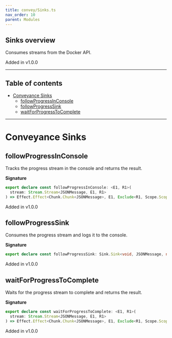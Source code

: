 ```yaml
---
title: convey/Sinks.ts
nav_order: 10
parent: Modules
---
```


## Sinks overview

Consumes streams from the Docker API.

Added in v1.0.0

---

<h2 class="text-delta">Table of contents</h2>

- [Conveyance Sinks](#conveyance-sinks)
  - [followProgressInConsole](#followprogressinconsole)
  - [followProgressSink](#followprogresssink)
  - [waitForProgressToComplete](#waitforprogresstocomplete)

---

# Conveyance Sinks

## followProgressInConsole

Tracks the progress stream in the console and returns the result.

**Signature**

```ts
export declare const followProgressInConsole: <E1, R1>(
  stream: Stream.Stream<JSONMessage, E1, R1>
) => Effect.Effect<Chunk.Chunk<JSONMessage>, E1, Exclude<R1, Scope.Scope>>
```

Added in v1.0.0

## followProgressSink

Consumes the progress stream and logs it to the console.

**Signature**

```ts
export declare const followProgressSink: Sink.Sink<void, JSONMessage, never, never, never>
```

Added in v1.0.0

## waitForProgressToComplete

Waits for the progress stream to complete and returns the result.

**Signature**

```ts
export declare const waitForProgressToComplete: <E1, R1>(
  stream: Stream.Stream<JSONMessage, E1, R1>
) => Effect.Effect<Chunk.Chunk<JSONMessage>, E1, Exclude<R1, Scope.Scope>>
```

Added in v1.0.0
